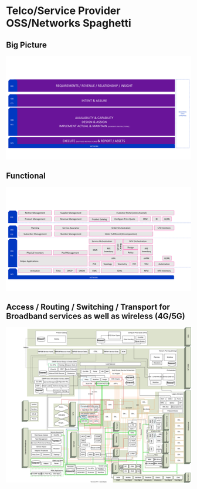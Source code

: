 # Telco/Service Provider OSS/Networks Spaghetti

## Big Picture

![Big Picture](./OSS-BSS-Blueprint-Big-Picture.svg)

## Functional

![Functional](./OSS-BSS-Blueprint-Functional.svg)

## Access / Routing / Switching / Transport for Broadband services as well as wireless (4G/5G)

![Spaghetti](./Tier1SPSpaghetti.svg)

